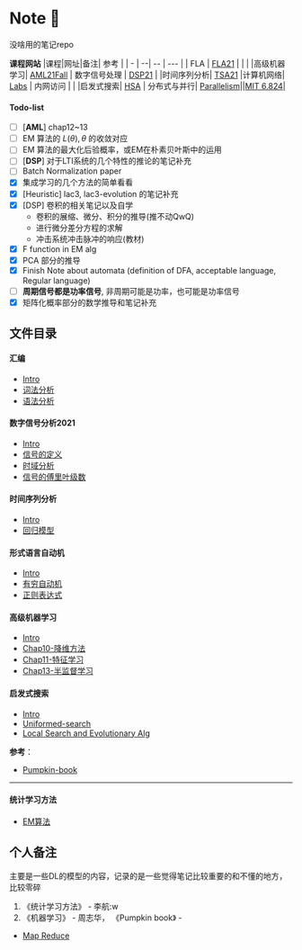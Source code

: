 # Note :thinking:

没啥用的笔记repo

**课程网站**
|课程|网址|备注| 参考 |
| - | --| -- | --- |
| FLA | [FLA21](http://cs.nju.edu.cn/bulei/FLA21.html) | | |
|高级机器学习| [AML21Fall](https://www.lamda.nju.edu.cn/AML21Fall/index.html)
| 数字信号处理 | [DSP21](https://www.lamda.nju.edu.cn/yehj/dsp2021/) |
|时间序列分析| [TSA21](https://www.lamda.nju.edu.cn/yehj/timeseries2021/)
|计算机网络| [Labs](http://114.212.10.193:8080/course/net21/) | 内网访问 | |
|启发式搜索| [HSA](http://www.lamda.nju.edu.cn/HSEA21/)
| 分布式与并行| [Parallelism](https://cs.nju.edu.cn/lxie/parallel.htm)||[MIT 6.824](https://pdos.csail.mit.edu/6.824/schedule.html)|


#### Todo-list

- [ ] [**AML**] chap12~13
- [ ] EM 算法的 $L(\theta), \theta$ 的收敛对应
- [ ] EM 算法的最大化后验概率，或EM在朴素贝叶斯中的运用
- [ ] [**DSP**] 对于LTI系统的几个特性的推论的笔记补充
- [ ] Batch Normalization paper
- [x] 集成学习的几个方法的简单看看
- [x] [Heuristic] lac3, lac3-evolution 的笔记补充
- [x] [DSP] 卷积的相关笔记以及自学
  - 卷积的展缩、微分、积分的推导(推不动QwQ) 
  - 进行微分差分方程的求解
  - 冲击系统冲击脉冲的响应(教材)
- [x] F function in EM alg
- [x] PCA 部分的推导
- [x] Finish Note about automata (definition of DFA, acceptable language, Regular language) 
- [ ] **周期信号都是功率信号**, 非周期可能是功率，也可能是功率信号
- [x] 矩阵化概率部分的数学推导和笔记补充

## 文件目录

#### 汇编

* [Intro](cs-course/Compilers/Intro.md)
* [词法分析](cs-course/Compilers/Lexical-analysis.md)
* [语法分析](cs-course/Compilers/Syntax-analysis.md)

#### 数字信号分析2021

* [Intro](cs-course/DSP2021/Intro.md)
* [信号的定义](cs-course/DSP2021/signal.md)
* [时域分析](cs-course/DSP2021/Time-domain-analysis.md)
* [信号的傅里叶级数](cs-course/DSP2021/Fourier-series.md)

#### 时间序列分析

* [Intro](cs-course/TSA21/Intro.md)
* [回归模型](cs-course/TSA21/Regression-TS.md)

#### 形式语言自动机

* [Intro](cs-course/FLA21/Intro.md)
* [有穷自动机](cs-course/FLA21/Automata.md)
* [正则表达式](cs-course/FLA21/Regular_expression.md)

#### 高级机器学习

* [Intro](Statistical_learning/Advanced-ML/Intro.md)
* [Chap10-降维方法](Statistical_learning/Advanced-ML/Dimesionality-reduction.md)
* [Chap11-特征学习](Statistical_learning/Advanced-ML/Feature-selection.md)
* [Chap13-半监督学习](Statistical_learning/Advanced-ML/Semi-supervised_learning.md)

#### 启发式搜索

* [Intro](Heuristic-search&Evolutionary-Alg/Intro.md)
* [Uniformed-search](Heuristic-search&Evolutionary-Alg/Uniformed-search.md)
* [Local Search and Evolutionary Alg](Heuristic-search&Evolutionary-Alg/Local-search.md)

**参考**：
- [Pumpkin-book](https://github.com/datawhalechina/pumpkin-book)


-----

#### 统计学习方法

* [EM算法](Statistical_learning/统计学习方法/EM-algorithm.md)

## 个人备注

主要是一些DL的模型的内容，记录的是一些觉得笔记比较重要的和不懂的地方，比较零碎

1. 《统计学习方法》 - 李航:w
2. 《机器学习》 - 周志华， 《Pumpkin book》 - 
- [Map Reduce](https://pdos.csail.mit.edu/6.824/papers/mapreduce.pdf)

